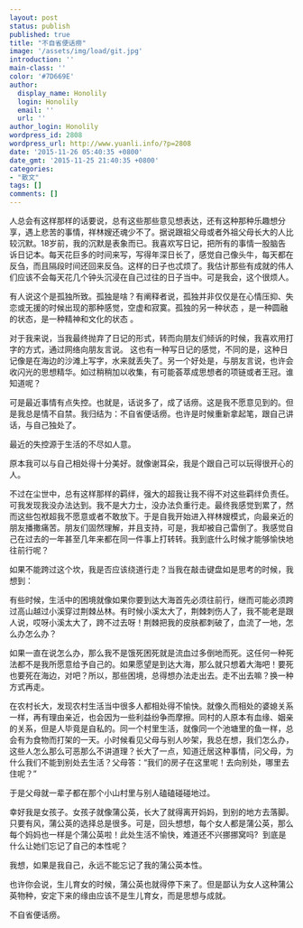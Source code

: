 ```yaml
---
layout: post
status: publish
published: true
title: "不自省便话痨"
image: '/assets/img/load/git.jpg'
introduction: ''
main-class: ''
color: '#7D669E'
author:
  display_name: Honolily
  login: Honolily
  email: ''
  url: ''
author_login: Honolily
wordpress_id: 2808
wordpress_url: http://www.yuanli.info/?p=2808
date: '2015-11-26 05:40:35 +0800'
date_gmt: '2015-11-25 21:40:35 +0800'
categories:
- "散文"
tags: []
comments: []
---
```

<p>人总会有这样那样的话要说，总有这些那些意见想表达，还有这种那种乐趣想分享，遇上悲苦的事情，祥林嫂还魂少不了。据说跟祖父母或者外祖父母长大的人比较沉默。18岁前，我的沉默是表象而已。我喜欢写日记，把所有的事情一股脑告诉日记本。每天花巨多的时间来写，写得年深日长了，感觉自己像头牛，每天都在反刍，而且隔段时间还回来反刍。这样的日子也忒烦了。我估计那些有成就的伟人们应该不会每天花几个钟头沉浸在自己过往的日子当中。可是我会，这个很烦人。</p>
<p>有人说这个是孤独所致。孤独是啥？有阐释者说，孤独并非仅仅是在心情压抑、失恋或无援的时候出现的那种感觉，空虚和寂寞。孤独的另一种状态 ，是一种圆融的状态，是一种精神和文化的状态 。</p>
<p>对于我来说，当我最终抛弃了日记的形式，转而向朋友们倾诉的时候，我喜欢用打字的方式，通过网络向朋友言说。 这也有一种写日记的感觉，不同的是，这种日记像是在海边的沙滩上写字，水来就丢失了。另一个好处是，与朋友言说，也许会收闪光的思想精华。如过稍稍加以收集，有可能荟萃成思想者的项链或者王冠。谁知道呢？</p>
<p>可是最近事情有点失控。也就是，话说多了，成了话痨。这是我不愿意见到的。但是我总是情不自禁。我归结为：不自省便话痨。也许是时候重新拿起笔，跟自己讲话，与自己独处了。</p>
<p>最近的失控源于生活的不尽如人意。</p>
<p>原本我可以与自己相处得十分美好。就像谢耳朵，我是个跟自己可以玩得很开心的人。</p>
<p>不过在尘世中，总有这样那样的羁绊，强大的超我让我不得不对这些羁绊负责任。可我发现我没办法达到。我不是大力士，没办法负重行走。最终我感觉到累了，然而这些包袱超我不愿意或者不敢放下。于是自我开始进入祥林嫂模式，向最亲近的朋友播撒痛苦。朋友们固然理解，并且支持，可是，我却被自己雷倒了。我感觉自己在过去的一年甚至几年来都在同一件事上打转转。我到底什么时候才能够愉快地往前行呢？</p>
<p>如果不能跨过这个坎，我是否应该绕道行走？当我在敲击键盘如是思考的时候，我想到：</p>
<p>有些时候，生活中的困境就像如果你要到达大海首先必须往前行，继而可能必须跨过高山越过小溪穿过荆棘丛林。有时候小溪太大了，荆棘刺伤人了，我不能老是跟人说，哎呀小溪太大了，跨不过去呀！荆棘把我的皮肤都刺破了，血流了一地，怎么办怎么办？</p>
<p>如果一直在说怎么办，那么我不是饿死困死就是流血过多倒地而死。这任何一种死法都不是我所愿意给予自己的。如果愿望是到达大海，那么就只想着大海吧！要死也要死在海边，对吧？所以，那些困境，总得想办法走出去。走不出去嘛？换一种方式再走。</p>
<p>在农村长大，发现农村生活当中很多人都相处得不愉快。就像久而相处的婆媳关系一样，再有理由亲近，也会因为一些利益纷争而摩擦。同村的人原本有血缘、姻亲的关系，但是人毕竟是自私的。同一个村里生活，就像同一个池塘里的鱼一样，总会有为食物而打架的一天。小时候看见父母与别人吵架，我总在想，我们怎么办，这些人怎么那么可恶那么不讲道理？长大了一点，知道迁居这种事情，问父母，为什么我们不能到别处去生活？父母答：&ldquo;我们的房子在这里呢！去向别处，哪里去住呢？&rdquo;</p>
<p>于是父母就一辈子都在那个小山村里与别人磕磕碰碰地过。</p>
<p>幸好我是女孩子。女孩子就像蒲公英，长大了就得离开妈妈，到别的地方去落脚。只要有风，蒲公英的选择总是很多。可是，回头想想，每个女人都是蒲公英，那么每个妈妈也一样是个蒲公英啦！此处生活不愉快，难道还不兴挪挪窝吗? &nbsp;到底是什么让她们忘记了自己的本性呢？</p>
<p>我想，如果是我自己，永远不能忘记了我的蒲公英本性。</p>
<p>也许你会说，生儿育女的时候，蒲公英也就得停下来了。但是鄙认为女人这种蒲公英物种，安定下来的缘由应该不是生儿育女，而是思想与成就。</p>
<p>不自省便话痨。</p>
